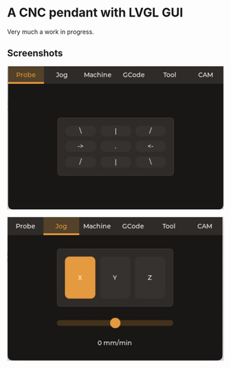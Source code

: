 # A CNC pendant with LVGL GUI

Very much a work in progress.

## Screenshots

![Main Screen](/docs/images/screen_main.jpeg)

![Jog Screen](/docs/images/screen_jog.jpeg)

